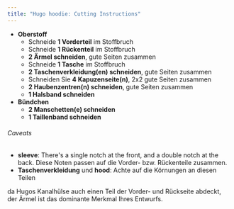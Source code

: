 ```yaml
---
title: "Hugo hoodie: Cutting Instructions"
---
```


- **Oberstoff**
  - Schneide **1 Vorderteil** im Stoffbruch
  - Schneide **1 Rückenteil** im Stoffbruch
  - **2 Ärmel schneiden**, gute Seiten zusammen
  - Schneide **1 Tasche** im Stoffbruch
  - **2 Taschenverkleidung(en) schneiden**, gute Seiten zusammen
  - Schneiden Sie **4 Kapuzenseite(n)**, 2x2 gute Seiten zusammen
  - **2 Haubenzentren(n) schneiden**, gute Seiten zusammen
  - **1 Halsband schneiden**
- **Bündchen**
  - **2 Manschetten(e) schneiden**
  - **1 Taillenband schneiden**

<Warning>

###### Caveats

- **sleeve**: There's a single notch at the front, and a double notch at the back. Diese Noten passen auf die Vorder- bzw. Rückenteile zusammen.
- **Taschenverkleidung** und **hood**: Achte auf die Körnungen an diesen Teilen

da Hugos Kanalhülse auch einen Teil der Vorder- und Rückseite abdeckt,
der Ärmel ist das dominante Merkmal Ihres Entwurfs.

</Warning>
